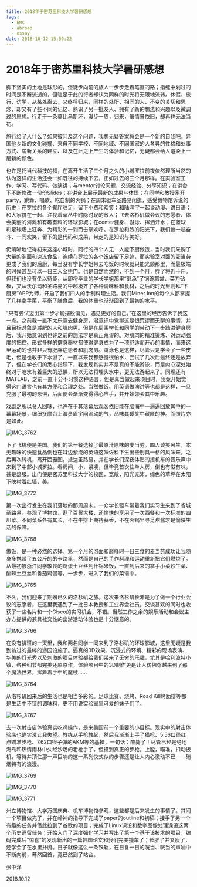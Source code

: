 ```yaml
---
title: 2018年于密苏里科技大学暑研感想
tags:
  - EMC
  - abroad
  - essay
date: 2018-10-12 15:50:22
---
```



# 2018年于密苏里科技大学暑研感想 

脚下坚实的土地是球形的，但徒步向前的旅人一步步走着笔直的路；指缝中划过的时间是不断流逝的，但驻足于此的行者却认为同样的时光将无限地流转。休假、旅行、访学，从某处离去，又终将归来，同样的处所、相同的人、不变的关切和思念，却又有了些不同的记忆、熟识了另一批友人、拥有了新的想法和兴趣以及微调过的思想。行走于一条莫比乌斯环，漫步一周，归来，虽情景依旧，却再也无法当初。

旅行给了人什么？如果被问及这个问题，我想无疑答案将会是一个新的自我吧。异国他乡新的文化碰撞、来自不同学校、不同地域、不同国家的人各异的性格和处事方式、崭新关系的建立、以及在此之上产生的体验和记忆，无疑都会给人渲染上一层新的颜色。

也许是托当代科技的福，在离开生活了三个月之久的小城罗拉前夜依然理所当然的认为这样的生活还会一如既往的持续下去，正如过去的三个月那样。在实验室工作、学习、写代码、做演讲；与mentor讨论问题，交流经验、分享知识；在讲台下不断修改一份份Slides；在讲台上展示最新的成果与体悟；在同学和教授家开party，跳舞、唱歌、吃自制的火锅；在周末驱车圣路易闲逛，感受博物馆诉说的历史；在罗拉的各个餐厅驻足，留下小费和欢笑；和陆鸿宇一起谈动漫、讲日语；和大家挤在一起、注视着草丛中时隐时现的敌人；飞去洛杉矶做会议的志愿者、体会美丽的海滩和有趣有料的环球影城；在center健身、游泳、挥洒汗水；在篮球和足球场上狂奔、为精彩的一刹而击掌欢呼。在罗拉和煦的阳光下，我们曾一起奋斗、一同欢笑，留下的是代码和成果，带走的是知识与美好。

仍清晰地记得初来这座小城时，同行的四个人无一人能下厨做饭，当时我们采购了大量的泡面和速冻食品，连续在罗拉的各个饭店留下足迹，而实验室对面的麦当劳更成了我们的后厨，每当没有学长学姐带去吃饭的时候就只能光顾那里，而最极端的时候甚至可以一日三入金拱门。也是自然而然的，不到一个月，胖了将近十斤。但我们也没有坐以待毙，从即将毕业的学长学姐那里“继承”了锅碗瓢盆、菜刀砧板，又从沃尔玛和圣路易的中超凑齐了各种调味料和食材，之后的时光里则拜“下厨房”APP为师，开启了我们四人的手制料理生活。我们Miner Inn的每个人都掌握了几样拿手菜，平衡了膳食后，我的体重也渐渐回到了最初的水平。

“只有尝试迈出第一步才能摆脱偏见，遇见更好的自己。”在这里的经历告诉了我这一点。之前我一直不太乐意去健身房，潜意识中觉得这是很荒谬而无聊的事情，并且目标对象是减肥的人和肌肉男。但是在周围学长和同学的带动下一步踏进健身房后，我开始意识到也许之前的想法才是真正荒谬的。对肌肉的精准锻炼、对运动强度的把控、形式多样的健身器材都使得健身成为了一项舒适而开心的事情，而来这里运动的也并非只有肥胖症患者和肌肉男。游泳也是这样，尽管只是学会了一些皮毛，但是也敢于下水游了。一直以来我都感觉很怕水，尝试了几次后最终还是放弃了，但在学长们的悉心指导下，我发现其实并不是真的不能游泳，而是内心深处始终对于呛水有着巨大的恐惧，所以无法将埋头水中，更无法游起来了。同理还有MATLAB，之前一直十分不习惯这种语言，但是真当做起来项目时，我竟开始觉得这门语言也有其方便和合理之处。当然做饭、用英语做演讲等也都是这样，一旦克服了最初的恐惧，后面便会渐渐变得得心应手，并开始领会其中乐趣。

戏剧之所以令人回味，也许在于其落幕后观客依旧能在脑海中一遍遍回放其中的一幕幕场景，细细抚摩台上演员眉宇间流动的气，品味其颦笑中藏匿的神。而照片亦是如此。

![IMG_3762](006tNbRwly1fwqarifr05j30rs15o4gf.jpg)

下了飞机便是美国。我们的第一餐选择了最原汁原味的麦当劳。四人谈笑风生，本无趣味的快速食品倒也在耳边萦绕的英语这味佐料下生出些别具一格的风味来。之后再次转机，离开西雅图，抵达圣路易，并在学长们深夜体贴的接机车的音乐声中来到了中部小城罗拉。看房间，小，紧凑，但毕竟首次住单人房，倒也有滋有味，甚是舒服。出门便是密苏里科技大学的校区，宽敞，阳光充沛，绿色的草坪在太阳下映衬着红墙，美。

![IMG_3772](006tNbRwgy1fwqar7f0qij30rs15owu2.jpg)

第一次出行发生在我们落地的那周周末。一众学长驱车带着我们实习生来到了省城圣路易，参观了博物馆、逛了百货大楼、还愉快的享用了一次西餐和一次标准的四川菜。不同菜系各有其长，不在牛排上期待蒜香，不在火锅里寻觅甜酱才是愉快生活的保障。

![IMG_3768](006tNbRwly1fwqard9lb3j30rs15odvq.jpg)

做饭，是一种必然的选择。第一个月的泡面和巅峰时一日三食的麦当劳成功让我随身多携带了五公斤的的卡路里，然而是自己的手作料理和运动重新把它们燃烧了。从最初被浙江同学敬畏的鸡蛋土豆丝到什锦米饭，一直到后来的拿手小菜炒生菜、酸辣土豆丝和番茄鸡蛋等，一步步，进入了我们的菜谱中。

![IMG_3765](006tNbRwgy1fwdttttsv7j30rs15ob29.jpg)

不久，我们迎来了期盼已久的洛杉矶之旅。这次来洛杉矶长滩是为了做一个行业会议的志愿者，在这里我遇到了一批日本教授和工业界会社员，交谈甚欢的同时也收获了一些名片和一个Cisco的实习机会，不错。当然工作之余的娱乐活动和会议主办方提供的兼具社交性的出游活动体验也是十分惬意的。

![IMG_3766](006tNbRwly1fwqara7ezsj315o0rsng4.jpg)

在没有排班的一天里，我和两名同学一同来到了洛杉矶的环球影城，这里无疑是我到访过的最棒的游园设施了。逼真的3D效果、沉浸式的环境、精彩的现场表演、华美的灯光秀以及刺激的项目体验都给我们带来了无穷的乐趣，尤其是哈利波特小镇，各种细节都完美还原原作，体验项目中的3D制作更是让人仿佛穿越来到了那个魔法世界，挥舞着手中的魔杖......

![IMG_3764](006tNbRwgy1fwdulezgp9j315o15okjm.jpg)

从洛杉矶回来后的生活也是相当多彩的。足球比赛、烧烤、Road Kill烤肋排等都是生活中不错的调味料，更不用说实验室里可爱的妹子们了。

![IMG_3767](006tNbRwgy1fwduocfxu6j30rs15ohdt.jpg)

去一次射击店体验真实吃鸡操作，是来美国前一个重要的小目标。现实中的射击体验店也确实没让我失望。教练从手枪教起，然后我渐渐上手了猎枪、5.56口径红点瞄准步枪、7.62口径子弹的AKM等的基操，一句话：酷毙了！尽管已经是绝地海岛和热情雨林中久经沙场的老枪手了，但摸到真正的步枪，上膛，瞄准，扣动扳机，等待并顶住那一声巨响的这一系列仪式似的步骤还是让人内心激动不已——硝烟特有的浪漫。

![IMG_3769](006tNbRwly1fwqarlq8grj315o15okhe.jpg)

![IMG_3770](006tNbRwgy1fwduydoyckj315o15ohdu.jpg)

![IMG_3771](006tNbRwgy1fwduyktro8j30rs15ox6p.jpg)

州立博物馆、大学万国庆典、机车博物馆参观，这些都是后来发生的事情了。其间一个项目做完了，并在岭神的指导下完成了paper的outline和初稿；接手了另一个有趣的任务并借此拉到了谷歌的项目；完成了Linux课设和数字图像处理课设这两个历史遗留任务；开始入门了深度强化学习并写出了第一个基于该技术的项目，编码完成后“惊喜”的发现新出的一篇韩国论文和我们完美撞车了；长胖了并又瘦了，还学会了在水里扑腾。日子就像这么一条铁轨，在日复一日的咣当、咣当的声响中不断向前，蓦然回首，竟已然到了站台。



张中洋

2018.10.12